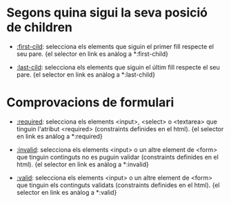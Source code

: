# Segons quina sigui la seva posició de children

- [:first-cild](https://developer.mozilla.org/es/docs/Web/CSS/:first-child): selecciona els elements que siguin el primer fill respecte el seu pare. {el selector en link es anàlog a *:first-child}

- [:last-cild](https://developer.mozilla.org/es/docs/Web/CSS/:last-child): selecciona els elements que siguin el últim fill respecte el seu pare. {el selector en link es anàlog a *:last-child}

# Comprovacions de formulari

- [:required](https://developer.mozilla.org/es/docs/Web/CSS/:required): selecciona els elements \<input>, \<select> o \<textarea> que tinguin l'atribut \<required> (constraints definides en el html). {el selector en link es anàlog a *:required}

- [:invalid](https://developer.mozilla.org/es/docs/Web/CSS/:invalid): selecciona els elements \<input> o un altre element de \<form> que tinguin continguts no es puguin validar (constraints definides en el html). {el selector en link es anàlog a *:invalid}

- [:valid](https://developer.mozilla.org/es/docs/Web/CSS/:valid): selecciona els elements \<input> o un altre element de \<form> que tinguin els continguts validats (constraints definides en el html). {el selector en link es anàlog a *:valid}

